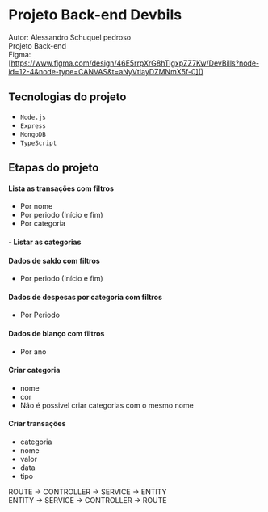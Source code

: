# Projeto Back-end Devbils

Autor: Alessandro Schuquel pedroso  
Projeto Back-end  
Figma: [https://www.figma.com/design/46E5rrpXrG8hTlgxpZZ7Kw/DevBills?node-id=12-4&node-type=CANVAS&t=aNyVtIayDZMNmX5f-0]()

## Tecnologias do projeto

- `Node.js`
- `Express`
- `MongoDB`
- `TypeScript`

## Etapas do projeto

#### Lista as transações com filtros

- Por nome
- Por periodo (Início e fim)
- Por categoria

#### - Listar as categorias

#### Dados de saldo com filtros

- Por periodo (Início e fim)

#### Dados de despesas por categoria com filtros

- Por Periodo

#### Dados de blanço com filtros

- Por ano

#### Criar categoria

- nome
- cor
- Não é possivel criar categorias com o mesmo nome

#### Criar transações

- categoria
- nome
- valor
- data
- tipo

ROUTE -> CONTROLLER -> SERVICE -> ENTITY  
ENTITY -> SERVICE -> CONTROLLER -> ROUTE
